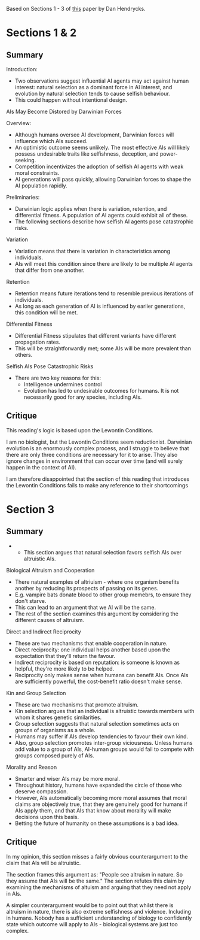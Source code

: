 Based on Sections 1 - 3 of [this](https://arxiv.org/pdf/2303.16200.pdf#:~:text=Natural%20selection%20may%20be%20a,designs%20to%20be%20selected%20naturally.) paper by Dan Hendrycks.

# Sections 1 & 2

## Summary
Introduction: 

* Two observations suggest influential AI agents may act against human interest: natural selection as a dominant force in AI interest, and evolution by natural selection tends to cause selfish behaviour.
* This could happen without intentional design.

AIs May Become Distored by Darwinian Forces

Overview:

* Although humans oversee AI development, Darwinian forces will influence which AIs succeed.
* An optimistic outcome seems unlikely. The most effective AIs will likely possess undesirable traits like selfishness, deception, and power-seeking.
* Competition incentivizes the adoption of selfish AI agents with weak moral constraints.
* AI generations will pass quickly, allowing Darwinian forces to shape the AI population rapidly.


Preliminaries:
* Darwinian logic applies when there is variation, retention, and differential fitness. A population of AI agents could exhibit all of these.
* The following sections describe how selfish AI agents pose catastrophic risks.

Variation
* Variation means that there is variation in characteristics among individuals.
* AIs will meet this condition since there are likely to be multiple AI agents that differ from one another.

Retention
* Retention means future iterations tend to resemble previous iterations of individuals.
* As long as each generation of AI is influenced by earlier generations, this condition will be met.

Differential Fitness
* Differential Fitness stipulates that different variants have different propagation rates.
* This will be straightforwardly met; some AIs will be more prevalent than others.

Selfish AIs Pose Catastrophic Risks
* There are two key reasons for this:
	* Intelligence undermines control
	* Evolution has led to undesirable outcomes for humans. It is not necessarily good for any species, including AIs.

## Critique
This reading's logic is based upon the Lewontin Conditions. 

I am no biologist, but the Lewontin Conditions seem reductionist. Darwinian evolution is an enormously complex process, and I struggle to believe that there are only three conditions are necessary for it to arise. They also ignore changes in environment that can occur over time (and will surely happen in the context of AI).

I am therefore disappointed that the section of this reading that introduces the Lewontin Conditions fails to make any reference to their shortcomings

# Section 3

## Summary

* * This section argues that natural selection favors selfish AIs over altruistic AIs.

Biological Altruism and Cooperation
* There natural examples of altriuism - where one organism benefits another by reducing its prospects of passing on its genes.
* E.g. vampire bats donate blood to other group memebrs, to ensure they don't starve.
* This can lead to an argument that we AI will be the same.
* The rest of the section examines this argument by considering the different causes of altruism.

Direct and Indirect Reciprocity
* These are two mechanisms that enable cooperation in nature. 
* Direct reciprocity: one individual helps another based upon the expectation that they'll return the favour.
* Indirect reciprocity is based on reputation: is someone is known as helpful, they're more likely to be helped.
* Reciprocity only makes sense when humans can benefit AIs. Once AIs are sufficiently powerful, the cost-benefit ratio doesn't make sense.

Kin and Group Selection
* These are two mechanisms that promote altruism.
* Kin selection argues that an individual is altruistic towards members with whom it shares genetic similarities.
* Group selection suggests that natural selection sometimes acts on groups of organisms as a whole. 
* Humans may suffer if AIs develop tendencies to favour their own kind.
* Also, group selection promotes inter-group viciousness. Unless humans add value to a group of AIs, AI-human groups would fail to compete with groups composed purely of AIs.


Morality and Reason
* Smarter and wiser AIs may be more moral.
* Throughout history, humans have expanded the circle of those who deserve compassion.
* However, AIs automatically becoming more moral assumes that moral claims are objectively true, that they are genuinely good for humans if AIs apply them, and that AIs that know about morality will make decisions upon this basis.
* Betting the future of humanity on these assumptions is a bad idea.

## Critique
In my opinion, this section misses a fairly obvious counterargument to the claim that AIs will be altruistic.

The section frames this argument as: "People see altruism in nature. So they assume that AIs will be the same." The section refutes this claim by examining the mechanisms of altuism and arguing that they need not apply in AIs.

A simpler counterargument would be to point out that whilst there is altruism in nature, there is also extreme selfishness and violence. Including in humans. Nobody has a sufficient understanding of biology to confidently state which outcome will apply to AIs - biological systems are just too complex.

